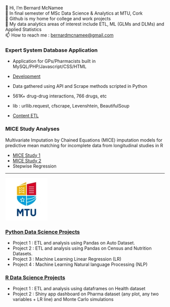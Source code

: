 👋 Hi, I’m Bernard McNamee<br>
🌱 In final semester of MSc Data Science & Analytics at MTU, Cork<br>
👀 Github is my home for college and work projects<br>
💞️ My data analytics areas of interest include ETL, ML (GLMs and DLMs) and Applied Statistics<br>
📫 How to reach me : <a href="mailto:bernardmcnamee@gmail.com">bernardmcnamee@gmail.com</a><br>

### Expert System Database Application
- Application for GPs/Pharmacists built in MySQL/PHP/Javascript/CSS/HTML
- [Development](https://github.com/bjmcnamee/Compass_App_Dev)

- Data gathered using API and Scrape methods scripted in Python
- 561K+ drug-drug interactions, 766 drugs, etc
- lib : urllib.request, cfscrape, Levenshtein, BeautifulSoup
- [Content ETL](https://github.com/bjmcnamee/Compass_Content_ETL)

### MICE Study Analyses
Multivariate Imputation by Chained Equations (MICE) imputation models for predictive mean matching for incomplete data from longitudinal studies in R
- [MICE Study 1](https://github.com/bjmcnamee/MICE_Parable)
- [MICE Study 2](https://github.com/bjmcnamee/MICE_IronSupplement)
- Stepwise Regression

-------------------------
![MTU Logo](/MTU_Logo.jpg)
### [Python Data Science Projects](https://github.com/bjmcnamee/MTU_Python_Projects)
- Project 1 : ETL and analysis using Pandas on Auto Dataset.
- Project 2 : ETL and analysis using Pandas on Census and Nutrition Datasets.
- Project 3 : Machine Learning Linear Regression (LR)
- Project 4 : Machine Learning Natural language Processing (NLP)

### [R Data Science Projects](https://github.com/bjmcnamee/MTU_R_Projects)
- Project 1 : ETL and analysis using dataframes on Health dataset
- Project 2 : Shiny app dashboard on Pharma dataset (any plot, any two variables + LR line) and Monte Carlo simulations
